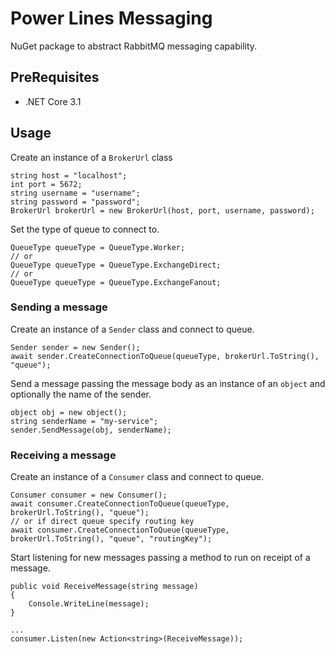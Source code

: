 # Power Lines Messaging
NuGet package to abstract RabbitMQ messaging capability.

## PreRequisites

- .NET Core 3.1

## Usage
Create an instance of a `BrokerUrl` class

```
string host = "localhost";
int port = 5672;
string username = "username";
string password = "password";
BrokerUrl brokerUrl = new BrokerUrl(host, port, username, password);
```

Set the type of queue to connect to.

```
QueueType queueType = QueueType.Worker;
// or
QueueType queueType = QueueType.ExchangeDirect;
// or
QueueType queueType = QueueType.ExchangeFanout;
```

### Sending a message
Create an instance of a `Sender` class and connect to queue.

```
Sender sender = new Sender();
await sender.CreateConnectionToQueue(queueType, brokerUrl.ToString(), "queue");
```

Send a message passing the message body as an instance of an `object` and optionally the name of the sender.

```
object obj = new object();
string senderName = "my-service";
sender.SendMessage(obj, senderName);
```

### Receiving a message
Create an instance of a `Consumer` class and connect to queue.

```
Consumer consumer = new Consumer();
await consumer.CreateConnectionToQueue(queueType, brokerUrl.ToString(), "queue");
// or if direct queue specify routing key
await consumer.CreateConnectionToQueue(queueType, brokerUrl.ToString(), "queue", "routingKey");
```

Start listening for new messages passing a method to run on receipt of a message. 

```
public void ReceiveMessage(string message)
{
    Console.WriteLine(message);
}

...
consumer.Listen(new Action<string>(ReceiveMessage));
```
